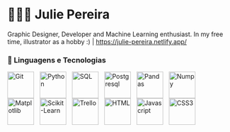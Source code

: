 # 👩🏻‍💻 Julie Pereira
Graphic Designer, Developer and Machine Learning enthusiast. In my free time, illustrator as a hobby :) | https://julie-pereira.netlify.app/

### 🤖 Linguagens e Tecnologias
<img 
    align="left" 
    alt="Git" 
    title="Git"
    width="60px" 
    style="padding-right: 10px;" 
    src="https://cdn.jsdelivr.net/gh/devicons/devicon@latest/icons/git/git-original.svg" 
/>
<img 
    align="left" 
    alt="Python" 
    title="Python"
    width="60px" 
    style="padding-right: 10px;" 
    src="https://cdn.jsdelivr.net/gh/devicons/devicon@latest/icons/python/python-original.svg" 
/>
<img 
    align="left" 
    alt="SQL" 
    title="SQL"
    width="60px" 
    style="padding-right: 10px;" 
    src="https://cdn.jsdelivr.net/gh/devicons/devicon@latest/icons/azuresqldatabase/azuresqldatabase-original.svg" 
/>
<img 
    align="left" 
    alt="Postgresql" 
    title="Postgresql"
    width="60px" 
    style="padding-right: 10px;" 
    src="https://cdn.jsdelivr.net/gh/devicons/devicon@latest/icons/postgresql/postgresql-original-wordmark.svg" 
/>
<img 
    align="left" 
    alt="Pandas" 
    title="Pandas"
    width="60px" 
    style="padding-right: 10px;" 
    src="https://img.icons8.com/?size=100&id=xSkewUSqtErH&format=png&color=000000" 
/>
<img 
    align="left" 
    alt="Numpy" 
    title="Numpy"
    width="60px" 
    style="padding-right: 10px;" 
    src="https://cdn.jsdelivr.net/gh/devicons/devicon@latest/icons/numpy/numpy-original.svg" 
/>
<img 
    align="left" 
    alt="Matplotlib" 
    title="Matplotlib"
    width="60px" 
    style="padding-right: 10px;" 
    src="https://cdn.jsdelivr.net/gh/devicons/devicon@latest/icons/matplotlib/matplotlib-plain.svg" 
/>
<img 
    align="left" 
    alt="Scikit-Learn" 
    title="Scikit-Learn"
    width="60px" 
    style="padding-right: 10px;" 
    src="https://icon.icepanel.io/Technology/svg/scikit-learn.svg" 
/>
<img 
    align="left" 
    alt="Trello" 
    title="Trello"
    width="60px" 
    style="padding-right: 10px;" 
    src="https://cdn.jsdelivr.net/gh/devicons/devicon@latest/icons/trello/trello-original.svg" 
/>
<img 
    align="left" 
    alt="HTML" 
    title="HTML"
    width="60px" 
    style="padding-right: 10px;" 
    src="https://cdn.jsdelivr.net/gh/devicons/devicon@latest/icons/html5/html5-original.svg" />

<img 
    align="left" 
    alt="Javascript" 
    title="Javascript"
    width="60px" 
    style="padding-right: 10px;" 
    src="https://cdn.jsdelivr.net/gh/devicons/devicon@latest/icons/javascript/javascript-original.svg"/>

<img 
    align="left" 
    alt="CSS3" 
    title="CSS3"
    width="60px" 
    style="padding-right: 10px;" 
    src="https://cdn.jsdelivr.net/gh/devicons/devicon@latest/icons/css3/css3-original.svg" />




